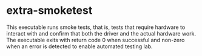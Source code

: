 # extra-smoketest

This executable runs smoke tests, that is, tests that require hardware to
interact with and confirm that both the driver and the actual hardware work.
The executable exits with return code 0 when successful and non-zero when an
error is detected to enable automated testing lab.
